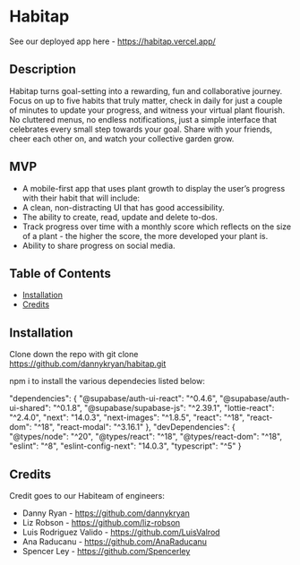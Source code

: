 # Habitap

See our deployed app here - https://habitap.vercel.app/

## Description

Habitap turns goal-setting into a rewarding, fun and collaborative journey. Focus on up to five habits that truly matter, check in daily for just a couple of minutes to update your progress, and witness your virtual plant flourish. No cluttered menus, no endless notifications, just a simple interface that celebrates every small step towards your goal. Share with your friends, cheer each other on, and watch your collective garden grow. 


## MVP

- A mobile-first app that uses plant growth to display the user’s progress with their habit that will include:
- A clean, non-distracting UI that has good accessibility.
- The ability to create, read, update and delete to-dos.
- Track progress over time with a monthly score which reflects on the size of a plant - the higher the score, the more developed your plant is.
- Ability to share progress on social media. 

## Table of Contents

- [Installation](#installation)
- [Credits](#credits)

## Installation

Clone down the repo with git clone https://github.com/dannykryan/habitap.git

npm i to install the various dependecies listed below:

 "dependencies": {
    "@supabase/auth-ui-react": "^0.4.6",
    "@supabase/auth-ui-shared": "^0.1.8",
    "@supabase/supabase-js": "^2.39.1",
    "lottie-react": "^2.4.0",
    "next": "14.0.3",
    "next-images": "^1.8.5",
    "react": "^18",
    "react-dom": "^18",
    "react-modal": "^3.16.1"
  },
  "devDependencies": {
    "@types/node": "^20",
    "@types/react": "^18",
    "@types/react-dom": "^18",
    "eslint": "^8",
    "eslint-config-next": "14.0.3",
    "typescript": "^5"
  }

  ## Credits 
  Credit goes to our Habiteam of engineers:
  - Danny Ryan - https://github.com/dannykryan
  - Liz Robson - https://github.com/liz-robson
  - Luis Rodriguez Valido - https://github.com/LuisValrod
  - Ana Raducanu - https://github.com/AnaRaducanu
  - Spencer Ley - https://github.com/Spencerley
